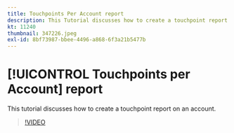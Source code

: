```yaml
---
title: Touchpoints Per Account report
description: This Tutorial discusses how to create a touchpoint report on an account.
kt: 11240
thumbnail: 347226.jpeg
exl-id: 8bf73987-bbee-4496-a868-6f3a21b5477b
---
```

# [!UICONTROL Touchpoints per Account] report

This tutorial discusses how to create a touchpoint report on an account.

>[!VIDEO](https://video.tv.adobe.com/v/347226/?quality=12&learn=on)
